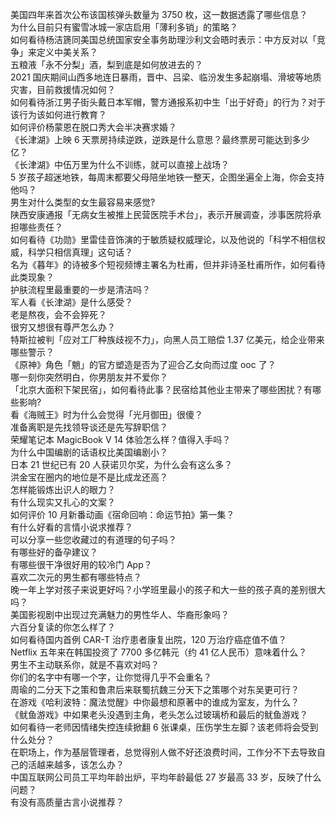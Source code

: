 美国四年来首次公布该国核弹头数量为 3750 枚，这一数据透露了哪些信息？  
为什么目前只有蜜雪冰城一家店启用「薄利多销」的策略？  
如何看待杨洁篪同美国总统国家安全事务助理沙利文会晤时表示：中方反对以「竞争」来定义中美关系？  
五粮液「永不分梨」酒，梨到底是如何放进去的？  
2021 国庆期间山西多地连日暴雨，晋中、吕梁、临汾发生多起崩塌、滑坡等地质灾害，目前救援情况如何？  
如何看待浙江男子街头戴日本军帽，警方通报系初中生「出于好奇」的行为？对于该行为该如何进行教育？  
如何评价杨蒙恩在脱口秀大会半决赛求婚？  
《长津湖》上映 6 天票房持续逆跌，逆跌是什么意思？最终票房可能达到多少亿？  
《长津湖》中伍万里为什么不训练，就可以直接上战场？  
5 岁孩子超迷地铁，每周末都要父母陪坐地铁一整天，企图坐遍全上海，你会支持他吗？  
男生对什么类型的女生最容易来感觉?  
陕西安康通报「无病女生被推上民营医院手术台」，表示开展调查，涉事医院将承担哪些责任？  
如何看待《功勋》里雷佳音饰演的于敏质疑权威理论，以及他说的「科学不相信权威，科学只相信真理」这句话？  
名为《暮年》的诗被多个短视频博主署名为杜甫，但并非诗圣杜甫所作，如何看待此类现象？  
护肤流程里最重要的一步是清洁吗？  
军人看《长津湖》是什么感受？  
老是熬夜，会不会猝死？  
很穷又想很有尊严怎么办？  
特斯拉被判「应对工厂种族歧视不力」，向黑人员工赔偿 1.37 亿美元，给企业带来哪些警示？  
《原神》角色「魈」的官方塑造是否为了迎合乙女向而过度 ooc 了？  
哪一刻你突然明白，你男朋友并不爱你？  
「北京大面积下架民宿」，如何看待此事？民宿给其他业主带来了哪些困扰？有哪些影响?  
看《海贼王》时为什么会觉得「光月御田」很傻？  
准备离职是先找领导谈还是先写辞职信？  
荣耀笔记本 MagicBook V 14 体验怎么样？值得入手吗？  
为什么中国编剧的话语权比美国编剧小？  
日本 21 世纪已有 20 人获诺贝尔奖，为什么会有这么多？  
洪金宝在圈内的地位是不是比成龙还高？  
怎样能锻炼出识人的眼力？  
有什么现实又扎心的文案？  
如何评价 10 月新番动画《宿命回响：命运节拍》第一集？  
有什么好看的言情小说求推荐？  
可以分享一些您收藏过的有道理的句子吗？  
有哪些好的备孕建议？  
有哪些很干净很好用的较冷门 App？  
喜欢二次元的男生都有哪些特点？  
晚一年上学对孩子来说更好吗？小学班里最小的孩子和大一些的孩子真的差别很大吗？  
美国影视剧中出现过充满魅力的男性华人、华裔形象吗？  
六百分复读的你怎么样了？  
如何看待国内首例 CAR-T 治疗患者康复出院，120 万治疗癌症值不值？  
Netflix 五年来在韩国投资了 7700 多亿韩元（约 41 亿人民币）意味着什么？  
男生不主动联系你，就是不喜欢对吗？  
你们的名字中有哪一个字，让你觉得几乎不会重名？  
周瑜的二分天下之策和鲁肃后来联蜀抗魏三分天下之策哪个对东吴更可行？  
在游戏《哈利波特：魔法觉醒》中你最想和原著中的谁成为室友，为什么？  
《鱿鱼游戏》中如果老头没遇到主角，老头怎么过玻璃桥和最后的鱿鱼游戏？  
如何看待一老师因情绪失控连续掀翻 6 张课桌，压伤学生左脚？该老师将会受到什么处分？  
在职场上，作为基层管理者，总觉得别人做不好还浪费时间，工作分不下去导致自己的活越来越多，该怎么办？  
中国互联网公司员工平均年龄出炉，平均年龄最低 27 岁最高 33 岁，反映了什么问题？  
有没有高质量古言小说推荐？  
